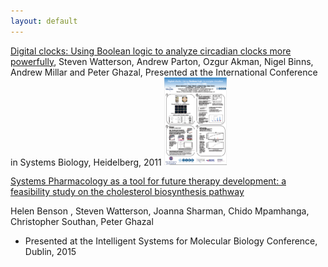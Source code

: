 ```yaml
---
layout: default
---
```


[Digital clocks: Using Boolean logic to analyze circadian clocks more powerfully](http://dx.doi.org/10.6084/m9.figshare.97316), Steven Watterson, Andrew Parton, Ozgur Akman, Nigel Binns, Andrew Millar and Peter Ghazal, Presented at the International Conference in Systems Biology, Heidelberg, 2011 <img src="/assets/img/Capture1.PNG" alt="poster1" width="100px"/> 



[Systems Pharmacology as a tool for future therapy development: a feasibility study on the cholesterol biosynthesis pathway](http://dx.doi.org/10.6084/m9.figshare.97316)

Helen Benson , Steven Watterson, Joanna Sharman, Chido Mpamhanga, Christopher Southan, Peter Ghazal

* Presented at the Intelligent Systems for Molecular Biology Conference, Dublin, 2015
 
